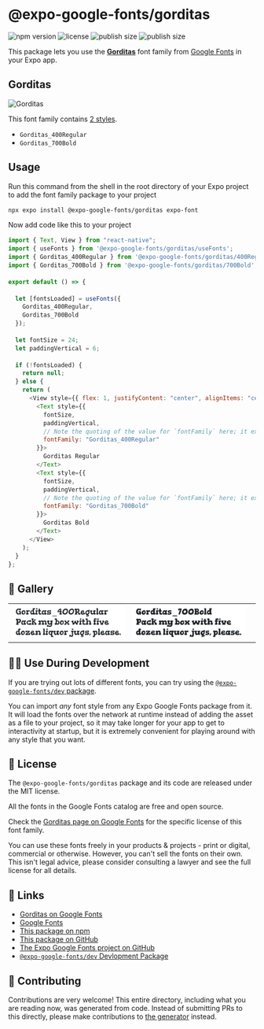 # @expo-google-fonts/gorditas

![npm version](https://flat.badgen.net/npm/v/@expo-google-fonts/gorditas)
![license](https://flat.badgen.net/github/license/expo/google-fonts)
![publish size](https://flat.badgen.net/packagephobia/install/@expo-google-fonts/gorditas)
![publish size](https://flat.badgen.net/packagephobia/publish/@expo-google-fonts/gorditas)

This package lets you use the [**Gorditas**](https://fonts.google.com/specimen/Gorditas) font family from [Google Fonts](https://fonts.google.com/) in your Expo app.

## Gorditas

![Gorditas](./font-family.png)

This font family contains [2 styles](#-gallery).

- `Gorditas_400Regular`
- `Gorditas_700Bold`

## Usage

Run this command from the shell in the root directory of your Expo project to add the font family package to your project

```sh
npx expo install @expo-google-fonts/gorditas expo-font
```

Now add code like this to your project

```js
import { Text, View } from "react-native";
import { useFonts } from '@expo-google-fonts/gorditas/useFonts';
import { Gorditas_400Regular } from '@expo-google-fonts/gorditas/400Regular';
import { Gorditas_700Bold } from '@expo-google-fonts/gorditas/700Bold';

export default () => {

  let [fontsLoaded] = useFonts({
    Gorditas_400Regular, 
    Gorditas_700Bold
  });

  let fontSize = 24;
  let paddingVertical = 6;

  if (!fontsLoaded) {
    return null;
  } else {
    return (
      <View style={{ flex: 1, justifyContent: "center", alignItems: "center" }}>
        <Text style={{
          fontSize,
          paddingVertical,
          // Note the quoting of the value for `fontFamily` here; it expects a string!
          fontFamily: "Gorditas_400Regular"
        }}>
          Gorditas Regular
        </Text>
        <Text style={{
          fontSize,
          paddingVertical,
          // Note the quoting of the value for `fontFamily` here; it expects a string!
          fontFamily: "Gorditas_700Bold"
        }}>
          Gorditas Bold
        </Text>
      </View>
    );
  }
};
```

## 🔡 Gallery


||||
|-|-|-|
|![Gorditas_400Regular](./400Regular/Gorditas_400Regular.ttf.png)|![Gorditas_700Bold](./700Bold/Gorditas_700Bold.ttf.png)|||


## 👩‍💻 Use During Development

If you are trying out lots of different fonts, you can try using the [`@expo-google-fonts/dev` package](https://github.com/expo/google-fonts/tree/master/font-packages/dev#readme).

You can import _any_ font style from any Expo Google Fonts package from it. It will load the fonts over the network at runtime instead of adding the asset as a file to your project, so it may take longer for your app to get to interactivity at startup, but it is extremely convenient for playing around with any style that you want.


## 📖 License

The `@expo-google-fonts/gorditas` package and its code are released under the MIT license.

All the fonts in the Google Fonts catalog are free and open source.

Check the [Gorditas page on Google Fonts](https://fonts.google.com/specimen/Gorditas) for the specific license of this font family.

You can use these fonts freely in your products & projects - print or digital, commercial or otherwise. However, you can't sell the fonts on their own. This isn't legal advice, please consider consulting a lawyer and see the full license for all details.

## 🔗 Links

- [Gorditas on Google Fonts](https://fonts.google.com/specimen/Gorditas)
- [Google Fonts](https://fonts.google.com/)
- [This package on npm](https://www.npmjs.com/package/@expo-google-fonts/gorditas)
- [This package on GitHub](https://github.com/expo/google-fonts/tree/master/font-packages/gorditas)
- [The Expo Google Fonts project on GitHub](https://github.com/expo/google-fonts)
- [`@expo-google-fonts/dev` Devlopment Package](https://github.com/expo/google-fonts/tree/master/font-packages/dev)

## 🤝 Contributing

Contributions are very welcome! This entire directory, including what you are reading now, was generated from code. Instead of submitting PRs to this directly, please make contributions to [the generator](https://github.com/expo/google-fonts/tree/master/packages/generator) instead.

